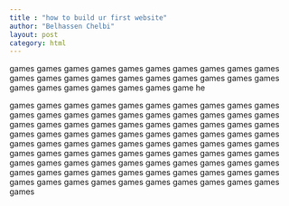 ```yaml
---
title : "how to build ur first website"
author: "Belhassen Chelbi"
layout: post
category: html
---
```


games    games    games    games    games    games    games    games    games    games    games    games    games    games    games    games    games    games    games    games    games    games    games    games    games    games    game he  
 <!--more--> games    games    games    games    games    games    games    games    games    games    games    games    games    games    games    games    games    games    games    games    games    games    games    games    games    games    games    games    games    games    games    games    games    games    games    games    games    games    games    games    games    games    games    games    games    games    games    games    games    games    games    games    games    games    games    games    games    games    games    games    games    games    games    games    games    games    games    games    games    games    games    games    games    games    games    games    games    games    games    games    games    games    games    games    games    games    games    games    games    games    games    